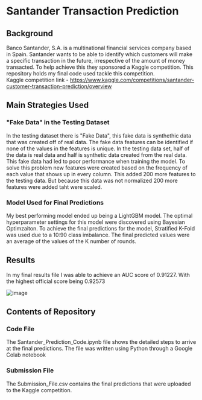 # Santander Transaction Prediction

## Background
Banco Santander, S.A. is a multinational financial services company based in Spain. Santander wants to be able to identify which customers will make a specific transaction in the future, irrespective of the amount of money transacted. To help achieve this they sponsored a Kaggle competition. This repository holds my final code used tackle this competition. \
Kaggle competition link - https://www.kaggle.com/competitions/santander-customer-transaction-prediction/overview

## Main Strategies Used

### "Fake Data" in the Testing Dataset
In the testing dataset there is "Fake Data", this fake data is synthethic data that was created off of real data. The fake data features can be identified if none of the values in the features is unique. In the testing data set, half of the data is real data and half is synthetic data created from the real data. This fake data had led to poor performance when training the model. To solve this problem new features were created based on the frequency of each value that shows up in every column. This added 200 more features to the testing data. But because this data was not normalized 200 more features were added taht were scaled.


### Model Used for Final Predictions
My best performing model ended up being a LightGBM model. The optimal hyperparameter settings for this model were discovered using Bayesian Optimzaiton. To achieve the final predictions for the model, Stratified K-Fold was used due to a 10:90 class imbalance. The final predicted values were an average of the values of the K number of rounds. 


## Results
In my final results file I was able to achieve an AUC score of 0.91227. With the highest official score being 0.92573

![image](https://user-images.githubusercontent.com/45641348/168448844-069fb4be-4981-4ddc-94ec-2af5d0c497a4.png)

## Contents of Repository

### Code File
The Santander_Prediction_Code.ipynb file shows the detailed steps to arrive at the final predictions. The file was written using Python through a Google Colab notebook

### Submission File 
The Submission_File.csv contains the final predictions that were uploaded to the Kaggle competition. 

